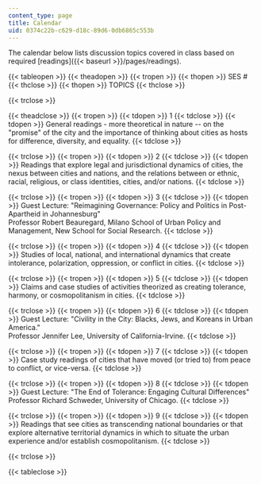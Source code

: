 ```yaml
---
content_type: page
title: Calendar
uid: 0374c22b-c629-d18c-89d6-0db6865c553b
---
```


The calendar below lists discussion topics covered in class based on required [readings]({{< baseurl >}}/pages/readings).

{{< tableopen >}}
{{< theadopen >}}
{{< tropen >}}
{{< thopen >}}
SES #
{{< thclose >}}
{{< thopen >}}
TOPICS
{{< thclose >}}

{{< trclose >}}

{{< theadclose >}}
{{< tropen >}}
{{< tdopen >}}
1
{{< tdclose >}}
{{< tdopen >}}
General readings - more theoretical in nature -- on the "promise" of the city and the importance of thinking about cities as hosts for difference, diversity, and equality.
{{< tdclose >}}

{{< trclose >}}
{{< tropen >}}
{{< tdopen >}}
2
{{< tdclose >}}
{{< tdopen >}}
Readings that explore legal and jurisdictional dynamics of cities, the nexus between cities and nations, and the relations between or ethnic, racial, religious, or class identities, cities, and/or nations.
{{< tdclose >}}

{{< trclose >}}
{{< tropen >}}
{{< tdopen >}}
3
{{< tdclose >}}
{{< tdopen >}}
Guest Lecture: "Reimagining Governance: Policy and Politics in Post-Apartheid in Johannesburg"  
Professor Robert Beauregard, Milano School of Urban Policy and Management, New School for Social Research.
{{< tdclose >}}

{{< trclose >}}
{{< tropen >}}
{{< tdopen >}}
4
{{< tdclose >}}
{{< tdopen >}}
Studies of local, national, and international dynamics that create intolerance, polarization, oppression, or conflict in cities.
{{< tdclose >}}

{{< trclose >}}
{{< tropen >}}
{{< tdopen >}}
5
{{< tdclose >}}
{{< tdopen >}}
Claims and case studies of activities theorized as creating tolerance, harmony, or cosmopolitanism in cities.
{{< tdclose >}}

{{< trclose >}}
{{< tropen >}}
{{< tdopen >}}
6
{{< tdclose >}}
{{< tdopen >}}
Guest Lecture: "Civility in the City: Blacks, Jews, and Koreans in Urban America."  
Professor Jennifer Lee, University of California-Irvine.
{{< tdclose >}}

{{< trclose >}}
{{< tropen >}}
{{< tdopen >}}
7
{{< tdclose >}}
{{< tdopen >}}
Case study readings of cities that have moved (or tried to) from peace to conflict, or vice-versa.
{{< tdclose >}}

{{< trclose >}}
{{< tropen >}}
{{< tdopen >}}
8
{{< tdclose >}}
{{< tdopen >}}
Guest Lecture: "The End of Tolerance: Engaging Cultural Differences"   
Professor Richard Schweder, University of Chicago.
{{< tdclose >}}

{{< trclose >}}
{{< tropen >}}
{{< tdopen >}}
9
{{< tdclose >}}
{{< tdopen >}}
Readings that see cities as transcending national boundaries or that explore alternative territorial dynamics in which to situate the urban experience and/or establish cosmopolitanism.
{{< tdclose >}}

{{< trclose >}}

{{< tableclose >}}